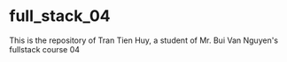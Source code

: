 # full_stack_04
This is the repository of Tran Tien Huy, a student of Mr. Bui Van Nguyen's fullstack course 04
